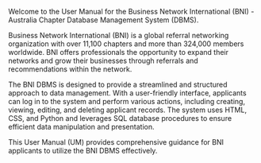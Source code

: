 Welcome to the User Manual for the Business Network International (BNI) - Australia Chapter Database Management System (DBMS).

Business Network International (BNI) is a global referral networking organization with over 11,100 chapters and more than 324,000 members worldwide. BNI offers professionals the opportunity to expand their networks and grow their businesses through referrals and recommendations within the network.

The BNI DBMS is designed to provide a streamlined and structured approach to data management. With a user-friendly interface, applicants can log in to the system and perform various actions, including creating, viewing, editing, and deleting applicant records. The system uses HTML, CSS, and Python and leverages SQL database procedures to ensure efficient data manipulation and presentation.

This User Manual (UM) provides comprehensive guidance for BNI applicants to utilize the BNI DBMS effectively.
